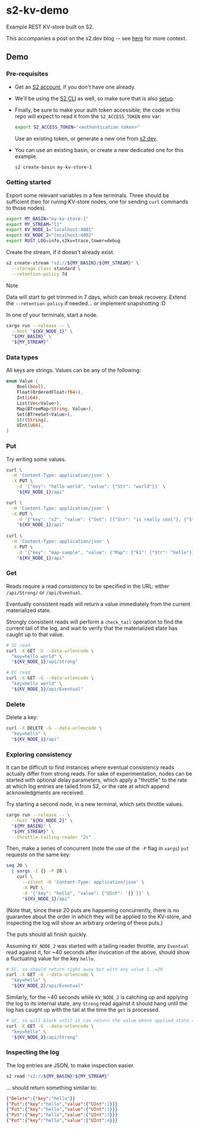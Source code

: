 # s2-kv-demo 

Example REST KV-store built on S2.

This accompanies a post on the s2.dev blog -- see [here](https://s2.dev/blog/kv-store) for more context.

## Demo 

### Pre-requisites

- Get an [S2 account](https://s2.dev/), if you don't have one already.

- We'll be using the [S2 CLI](https://github.com/s2-streamstore/s2-cli) as well, so make sure that is also [setup](https://s2.dev/docs/quickstart#get-started-with-the-cli).

- Finally, be sure to make your auth token accessible; the code in this repo will expect to read it from the `S2_ACCESS_TOKEN` env var:

  ```bash
  export S2_ACCESS_TOKEN="<authentication token>"
  ```

  Use an existing token, or generate a new one from [s2.dev](https://s2.dev/dashboard).

- You can use an existing basin, or create a new dedicated one for this example.

  ```bash
  s2 create-basin my-kv-store-1
  ```

### Getting started

Export some relevant variables in a few terminals. Three should be sufficient (two for runing KV-store nodes, one for sending `curl` commands to those nodes).

```bash
export MY_BASIN="my-kv-store-1"
export MY_STREAM="l1"
export KV_NODE_1="localhost:4001"
export KV_NODE_2="localhost:4002"
export RUST_LOG=info,s2kv=trace,tower=debug
```

Create the stream, if it doesn't already exist.

```bash
s2 create-stream "s2://${MY_BASIN}/${MY_STREAM}" \
  --storage-class standard \
  --retention-policy 7d
```

> [!NOTE]
> Data will start to get trimmed in 7 days, which can break recovery.
> Extend the `--retention-policy` if needed... or implement snapshotting :D

In one of your terminals, start a node. 

```bash
cargo run --release -- \
  --host "${KV_NODE_1}" \
  "${MY_BASIN}" \
  "${MY_STREAM}"
```

### Data types

All keys are strings. Values can be any of the following:

```rust
enum Value {
    Bool(bool),
    Float(OrderedFloat<f64>),
    Int(i64),
    List(Vec<Value>),
    Map(BTreeMap<String, Value>),
    Set(BTreeSet<Value>),
    Str(String),
    UInt(u64),
}
```

### Put 

Try writing some values.

```bash
curl \
  -H 'Content-Type: application/json' \
  -X PUT \
    -d '{"key": "hello world", "value": {"Str": "world"}}' \
    "${KV_NODE_1}/api" 

curl \
  -H 'Content-Type: application/json' \
  -X PUT \
    -d '{"key": "s2", "value": {"Set": [{"Str": "is really cool"}, {"Str": "is really cool"}, {"UInt": 1337}]}}' \
    "${KV_NODE_1}/api" 
    
curl \
  -H 'Content-Type: application/json' \
  -X PUT \
    -d '{"key": "map-sample", "value": {"Map": {"k1": {"Str": "hello"}}}}' \
    "${KV_NODE_1}/api" 
```

### Get 

Reads require a read consistency to be specified in the URL: either `/api/Strong/` or `/api/Eventual`. 

Eventually consistent reads will return a value immediately from the current materialized state.

Strongly consistent reads will perform a `check_tail` operation to find the current tail of the log, and wait to verify that the materialized state has caught up to that value.

```bash
# SC read 
curl -X GET -G --data-urlencode \
  "key=hello world" \
  "${KV_NODE_1}/api/Strong"

# EC read 
curl -X GET -G --data-urlencode \
  "key=hello world" \
  "${KV_NODE_1}/api/Eventual"
```

### Delete 

Delete a key:

```bash
curl -X DELETE -G --data-urlencode \
  "key=hello" \
  "${KV_NODE_1}/api"
```

### Exploring consistency 

It can be difficult to find instances where eventual consistency reads actually differ from strong reads. For sake of experimentation, nodes can be started with optional delay parameters, which apply a "throttle" to the rate at which log entries are tailed from S2, or the rate at which append acknowledgments are received.

Try starting a second node, in a new terminal, which sets throttle values.
```bash
cargo run --release -- \
  --host "${KV_NODE_2}" \
  "${MY_BASIN}" \
  "${MY_STREAM}" \
  --throttle-tailing-reader "2s"
```

Then, make a series of concurrent (note the use of the `-P` flag in `xargs`) `put` requests on the same key:

```bash
seq 20 \
  | xargs -I {} -P 20 \
    curl \
      --silent -H 'Content-Type: application/json' \
      -X PUT \
      -d '{"key": "hello", "value": {"UInt": '{}'}}' \
      "${KV_NODE_1}/api" 
```

(Note that, since these 20 puts are happening concurrently, there is no guarantee about the order in which they will be applied to the KV-store, and inspecting the log will show an arbitrary ordering of these puts.)

The puts should all finish quickly.

Assuming `KV_NODE_2` was started with a tailing reader throttle, any `Eventual` read against it, for ~40 seconds after invocation of the above, should show a fluctuating value for the key `hello`.

```bash
# EC, so should return right away but with any value 1..=20
curl -X GET -G --data-urlencode \
  "key=hello" \
  "${KV_NODE_2}/api/Eventual"
```

Similarly, for the ~40 seconds while `KV_NODE_2` is catching up and applying the log to its internal state, any `Strong` read against it should hang until the log has caught up with the tail at the time the `get` is processed.

```bash
# SC, so will block until it can return the value where applied_state == the tail of the log when the request was received
curl -X GET -G --data-urlencode \
  "key=hello" \
  "${KV_NODE_2}/api/Strong"
```

### Inspecting the log

The log entries are JSON, to make inspection easier.

```bash
s2 read "s2://${MY_BASIN}/${MY_STREAM}"
```

... should return something similar to:

```json
{"Delete":{"key":"hello"}}
{"Put":{"key":"hello","value":{"UInt":2}}}
{"Put":{"key":"hello","value":{"UInt":1}}}
{"Put":{"key":"hello","value":{"UInt":3}}}
{"Put":{"key":"hello","value":{"UInt":4}}}
```
